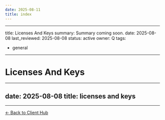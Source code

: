 ```yaml
---
date: 2025-08-11
title: index
---
```

---
title: Licenses And Keys
summary: Summary coming soon.
date: 2025-08-08
last_reviewed: 2025-08-08
status: active
owner: Q
tags:
- general
---
# Licenses And Keys

---
date: 2025-08-08
title: licenses and keys
---

---
[← Back to Client Hub](https://www.builtbyrays.com/Client-Vault/portal)
